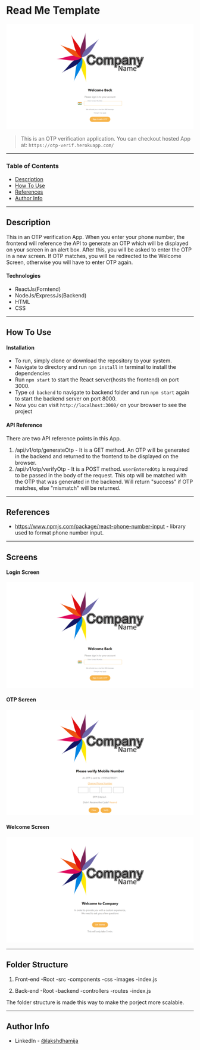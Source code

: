 # Read Me Template

![Project Image](./src/images/main.png)

> This is an OTP verification application. You can checkout hosted App at: `https://otp-verif.herokuapp.com/`

---

### Table of Contents

- [Description](#description)
- [How To Use](#how-to-use)
- [References](#references)
- [Author Info](#author-info)

---

## Description

This in an OTP verification App. When you enter your phone number, the frontend will reference the API to generate an OTP which will be displayed on your screen in an alert box. After this, you will be asked to enter the OTP in a new screen. If OTP matches, you will be redirected to the Welcome Screen, otherwise you will have to enter OTP again.

#### Technologies

- ReactJs(Forntend)
- NodeJs/ExpressJs(Backend)
- HTML
- CSS

---

## How To Use

#### Installation

- To run, simply clone or download the repository to your system.
- Navigate to directory and run `npm install` in terminal to install the dependencies
- Run `npm start` to start the React server(hosts the frontend) on port 3000.
- Type `cd backend` to navigate to backend folder and run `npm start` again to start the backend server on port 8000.
- Now you can visit `http://localhost:3000/` on your browser to see the project
#### API Reference
There are two API reference points in this App. 
1. /api/v1/otp/generateOtp - It is a GET method. An OTP will be generated in the backend and returned to the frontend to be displayed on the browser.
2. /api/v1/otp/verifyOtp - It is a POST method. `userEnteredOtp` is required to be passed in the body of the request. This otp will be matched with the OTP that was generated in the backend. Will return "success" if OTP matches, else "mismatch" will be returned.

---

## References
- https://www.npmjs.com/package/react-phone-number-input - library used to format phone number input.

---
## Screens
#### Login Screen
![Project Image](./src/images/main.png)
#### OTP Screen
![Project Image](./src/images/otp.png)
#### Welcome Screen
![Project Image](./src/images/Welcome.png)

---
## Folder Structure
1. Front-end
-Root
 -src
  -components
  -css
  -images
  -index.js

2. Back-end
-Root
 -backend
  -controllers
  -routes
  -index.js

The folder structure is made this way to make the porject more scalable.

---

## Author Info

- LinkedIn - [@lakshdhamija](https://linkedin.com/in/lakshdhamija)

